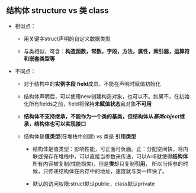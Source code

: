 

## 结构体 structure vs 类 class

- 相似点：

  - 用关键字struct声明的自定义数据类型

  - 与类相似，可含：**构造函数，常数，字段，方法，属性，索引器，运算符和嵌套类型等**

- 不同点：

  - 对于结构中的**实例字段 field**成员，不能在声明时赋值初始化
  
  - 结构体声明后，可以使用new创建构造对象，也可以不。如果不，在初始化所有fields之前，field将保持**未赋值状态**且对象**不可用**
  
  - **结构体不支持继承，不能作为一个类的基类，但结构体从*基类object*继承，结构体也可以实现接口**
  
  - 结构体是**值类型**(在堆栈中创建) vs 类是 **引用类型**
  
    - 结构体是值类型：影响性能，可正面可负面。正：分配空间快，将内联或保存在堆栈中，可以直接当参数来传递，可以A=B就使得**结构体**所有内容被复制(性能损失)，但是**类**却只复制**引用**，
    所以当传参的时候，只传递结构体在内存中的地址，速度就与类一样快了。
    
    - 默认的访问权限:struct默认public，class默认private
  
